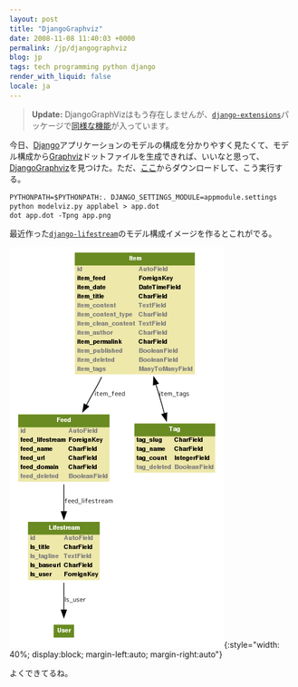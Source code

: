```yaml
---
layout: post
title: "DjangoGraphviz"
date: 2008-11-08 11:40:03 +0000
permalink: /jp/djangographviz
blog: jp
tags: tech programming python django
render_with_liquid: false
locale: ja
---
```


> **Update:** DjangoGraphVizはもう存在しませんが、[`django-extensions`](https://github.com/django-extensions/django-extensions)パッケージで[同様な機能](https://django-extensions.readthedocs.io/en/latest/graph_models.html)が入っています。

今日、[Django](http://www.djangoproject.com/)アプリケーションのモデルの構成を分かりやすく見たくて、モデル構成から[Graphviz](http://ja.wikipedia.org/wiki/Graphviz)ドットファイルを生成できれば、いいなと思って、[DjangoGraphviz](http://code.djangoproject.com/wiki/DjangoGraphviz)を見つけた。ただ、[ここ](http://code.unicoders.org/django/trunk/utils/modelviz.py)からダウンロードして、こう実行する。

```shell
PYTHONPATH=$PYTHONPATH:. DJANGO_SETTINGS_MODULE=appmodule.settings python modelviz.py applabel > app.dot
dot app.dot -Tpng app.png
```

最近作った[`django-lifestream`](http://www.bitbucket.org/IanLewis/django-lifestream/overview/)のモデル構成イメージを作るとこれがでる。

![](/assets/images/gallery/dlife.png){:style="width: 40%; display:block; margin-left:auto; margin-right:auto"}

よくできてるね。
